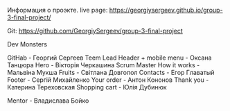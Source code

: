 Информация о проэкте.
live page:
https://georgiysergeev.github.io/group-3-final-project/

Git:
https://github.com/GeorgiySergeev/group-3-final-project

Dev Monsters

GitHab - Георгий Сергеев Teem Lead
Header  + mobile menu  - Оксана Танцюра
Hero -  Вікторія Черкашина Scrum Master
How it works - Мальвіна Мукша
Fruits - Світлана Довгопол
Contacts - Егор Главатый
Footer - Сергій Михайленко 
Your order - Антон Кононов
Thank you - Катерина Тереховская
Shopping cart - Юлія Дубинюк


Mentor - Владислава Бойко